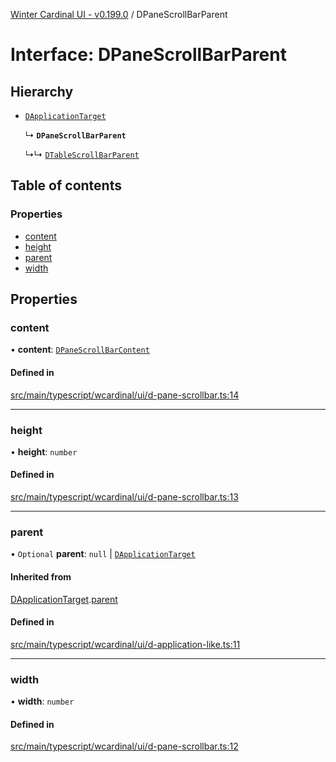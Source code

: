 [Winter Cardinal UI - v0.199.0](../index.md) / DPaneScrollBarParent

# Interface: DPaneScrollBarParent

## Hierarchy

- [`DApplicationTarget`](DApplicationTarget.md)

  ↳ **`DPaneScrollBarParent`**

  ↳↳ [`DTableScrollBarParent`](DTableScrollBarParent.md)

## Table of contents

### Properties

- [content](DPaneScrollBarParent.md#content)
- [height](DPaneScrollBarParent.md#height)
- [parent](DPaneScrollBarParent.md#parent)
- [width](DPaneScrollBarParent.md#width)

## Properties

### content

• **content**: [`DPaneScrollBarContent`](DPaneScrollBarContent.md)

#### Defined in

[src/main/typescript/wcardinal/ui/d-pane-scrollbar.ts:14](https://github.com/winter-cardinal/winter-cardinal-ui/blob/v0.199.0/src/main/typescript/wcardinal/ui/d-pane-scrollbar.ts#L14)

___

### height

• **height**: `number`

#### Defined in

[src/main/typescript/wcardinal/ui/d-pane-scrollbar.ts:13](https://github.com/winter-cardinal/winter-cardinal-ui/blob/v0.199.0/src/main/typescript/wcardinal/ui/d-pane-scrollbar.ts#L13)

___

### parent

• `Optional` **parent**: ``null`` \| [`DApplicationTarget`](DApplicationTarget.md)

#### Inherited from

[DApplicationTarget](DApplicationTarget.md).[parent](DApplicationTarget.md#parent)

#### Defined in

[src/main/typescript/wcardinal/ui/d-application-like.ts:11](https://github.com/winter-cardinal/winter-cardinal-ui/blob/v0.199.0/src/main/typescript/wcardinal/ui/d-application-like.ts#L11)

___

### width

• **width**: `number`

#### Defined in

[src/main/typescript/wcardinal/ui/d-pane-scrollbar.ts:12](https://github.com/winter-cardinal/winter-cardinal-ui/blob/v0.199.0/src/main/typescript/wcardinal/ui/d-pane-scrollbar.ts#L12)
